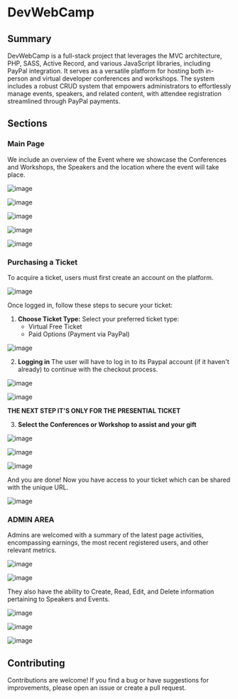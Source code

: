 # DevWebCamp

## Summary
DevWebCamp is a full-stack project that leverages the MVC architecture, PHP, SASS, Active Record,
and various JavaScript libraries, including PayPal integration. It serves as a versatile platform for
hosting both in-person and virtual developer conferences and workshops. The system includes a robust
CRUD system that empowers administrators to effortlessly manage events, speakers, and related
content, with attendee registration streamlined through PayPal payments.

## Sections
### Main Page
We include an overview of the Event where we showcase the Conferences and Workshops, the Speakers and the location where the event will take place.

![image](https://github.com/Shadowy-22/DevWebCamp_PHP_MVC/assets/119075581/195279c4-f14b-4611-92a4-5f508df54062)

![image](https://github.com/Shadowy-22/DevWebCamp_PHP_MVC/assets/119075581/ffb64aaf-e933-47b3-9e32-e2153f4833e3)

![image](https://github.com/Shadowy-22/DevWebCamp_PHP_MVC/assets/119075581/eef29328-ecd7-4235-ad7e-03c1a430fc11)

![image](https://github.com/Shadowy-22/DevWebCamp_PHP_MVC/assets/119075581/53181649-fcb2-4e5c-8bdb-72e333739ebb)

![image](https://github.com/Shadowy-22/DevWebCamp_PHP_MVC/assets/119075581/b9e78745-586c-4f15-90ab-395277b137ce)


### Purchasing a Ticket
To acquire a ticket, users must first create an account on the platform.

![image](https://github.com/Shadowy-22/DevWebCamp_PHP_MVC/assets/119075581/4c7a87cf-0f36-4d56-b9e3-f963be5fa10a)

Once logged in, follow these steps to secure your ticket:
1. **Choose Ticket Type:**
   Select your preferred ticket type:
   - Virtual Free Ticket
   - Paid Options (Payment via PayPal)

![image](https://github.com/Shadowy-22/DevWebCamp_PHP_MVC/assets/119075581/f9ca1897-75a4-4be2-beb1-1392e289d91f)


2. **Logging in**
The user will have to log in to its Paypal account (if it haven't already) to continue with the checkout process.

![image](https://github.com/Shadowy-22/DevWebCamp_PHP_MVC/assets/119075581/91d77b9b-44cb-4445-b882-e120f1074daa)

![image](https://github.com/Shadowy-22/DevWebCamp_PHP_MVC/assets/119075581/ad34aedf-f32d-43d3-825c-37ad3e1906b6)


**THE NEXT STEP IT'S ONLY FOR THE PRESENTIAL TICKET**

3. **Select the Conferences or Workshop to assist and your gift**
  
![image](https://github.com/Shadowy-22/DevWebCamp_PHP_MVC/assets/119075581/919be576-7b04-424a-b044-c103001cb774)

![image](https://github.com/Shadowy-22/DevWebCamp_PHP_MVC/assets/119075581/5df21ae0-2545-4cbb-bb55-0044b430cccb)

![image](https://github.com/Shadowy-22/DevWebCamp_PHP_MVC/assets/119075581/69cdc357-68c9-4df4-aa46-7ac36a284093)

And you are done! Now you have access to your ticket which can be shared with the unique URL.

![image](https://github.com/Shadowy-22/DevWebCamp_PHP_MVC/assets/119075581/4c56aa2c-fa64-473a-8ebb-43b595c4126c)

### **ADMIN AREA**

Admins are welcomed with a summary of the latest page activities, encompassing earnings, the most recent registered users, and other relevant metrics.

![image](https://github.com/Shadowy-22/DevWebCamp_PHP_MVC/assets/119075581/f19c41af-e9f9-4490-90ee-d999cb615688)

![image](https://github.com/Shadowy-22/DevWebCamp_PHP_MVC/assets/119075581/01cfb959-36ef-4ef8-814b-eba35f40d9c7)

They also have the ability to Create, Read, Edit, and Delete information pertaining to Speakers and Events.

![image](https://github.com/Shadowy-22/DevWebCamp_PHP_MVC/assets/119075581/5126c245-7e1c-4fb4-b298-1446a9291432)

![image](https://github.com/Shadowy-22/DevWebCamp_PHP_MVC/assets/119075581/b0206d01-7203-4a1b-84ef-6ea3052b7608)

![image](https://github.com/Shadowy-22/DevWebCamp_PHP_MVC/assets/119075581/797a4ac4-9bf2-428d-b7fe-da33c8318295)

## Contributing

Contributions are welcome! If you find a bug or have suggestions for improvements, please open an issue or create a pull request.


